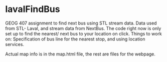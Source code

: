 # lavalFindBus
GEOG 407 assignment to find next bus using STL stream data. Data used from STL- Laval, and stream data from NextBus. The code right now is only set up to find the nearest/ next bus to your location on click. Things to work on: Specification of bus line for the nearest stop, and using location services. 

Actual map info is in the map.html file, the rest are files for the webpage. 
